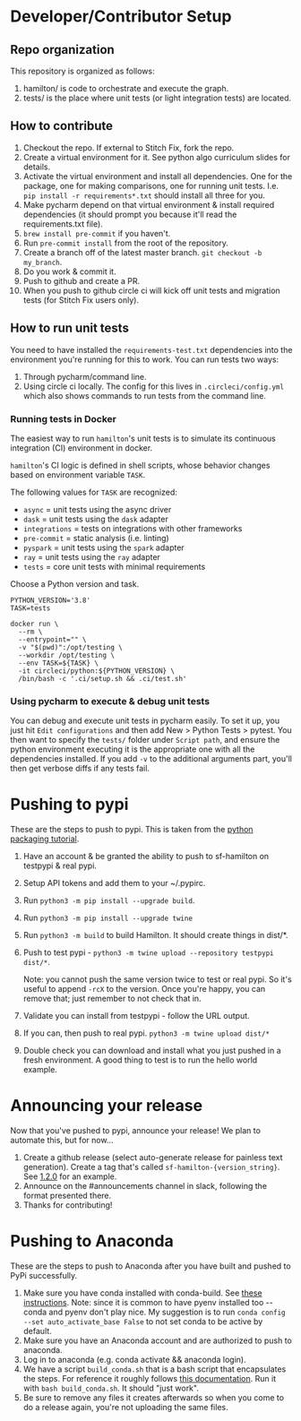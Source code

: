 # Developer/Contributor Setup

## Repo organization

This repository is organized as follows:

1. hamilton/ is code to orchestrate and execute the graph.
2. tests/ is the place where unit tests (or light integration tests) are located.

## How to contribute

1. Checkout the repo. If external to Stitch Fix, fork the repo.
2. Create a virtual environment for it. See python algo curriculum slides for details.
3. Activate the virtual environment and install all dependencies. One for the package, one for making comparisons, one for running unit tests. I.e. `pip install -r requirements*.txt` should install all three for you.
3. Make pycharm depend on that virtual environment & install required dependencies (it should prompt you because it'll read the requirements.txt file).
4. `brew install pre-commit` if you haven't.
5. Run `pre-commit install` from the root of the repository.
6. Create a branch off of the latest master branch. `git checkout -b my_branch`.
7. Do you work & commit it.
8. Push to github and create a PR.
9. When you push to github circle ci will kick off unit tests and migration tests (for Stitch Fix users only).

## How to run unit tests

You need to have installed the `requirements-test.txt` dependencies into the environment you're running for this to work. You can run tests two ways:

1. Through pycharm/command line.
2. Using circle ci locally. The config for this lives in `.circleci/config.yml` which also shows commands to run tests
from the command line.

### Running tests in Docker

The easiest way to run `hamilton`'s unit tests is to simulate its continuous integration (CI) environment in docker.

`hamilton`'s CI logic is defined in shell scripts, whose behavior changes based on environment variable `TASK`.

The following values for `TASK` are recognized:

* `async` = unit tests using the async driver
* `dask` = unit tests using the `dask` adapter
* `integrations` = tests on integrations with other frameworks
* `pre-commit` = static analysis (i.e. linting)
* `pyspark` = unit tests using the `spark` adapter
* `ray` = unit tests using the `ray` adapter
* `tests` = core unit tests with minimal requirements

Choose a Python version and task.

```shell
PYTHON_VERSION='3.8'
TASK=tests
```

```shell
docker run \
  --rm \
  --entrypoint="" \
  -v "$(pwd)":/opt/testing \
  --workdir /opt/testing \
  --env TASK=${TASK} \
  -it circleci/python:${PYTHON_VERSION} \
  /bin/bash -c '.ci/setup.sh && .ci/test.sh'
```

### Using pycharm to execute & debug unit tests

You can debug and execute unit tests in pycharm easily. To set it up, you just hit `Edit configurations` and then
add New > Python Tests > pytest. You then want to specify the `tests/` folder under `Script path`, and ensure the
python environment executing it is the appropriate one with all the dependencies installed. If you add `-v` to the
additional arguments part, you'll then get verbose diffs if any tests fail.

# Pushing to pypi
These are the steps to push to pypi. This is taken from the [python packaging tutorial](https://packaging.python.org/tutorials/packaging-projects/#generating-distribution-archives).

1. Have an account & be granted the ability to push to sf-hamilton on testpypi & real pypi.
2. Setup API tokens and add them to your ~/.pypirc.
3. Run `python3 -m pip install --upgrade build`.
4. Run `python3 -m pip install --upgrade twine`
5. Run `python3 -m build` to build Hamilton. It should create things in dist/*.
6. Push to test pypi - `python3 -m twine upload --repository testpypi dist/*`.

   Note: you cannot push the same version twice to test or real pypi. So it's useful to append `-rcX` to the version.
   Once you're happy, you can remove that; just remember to not check that in.
6. Validate you can install from testpypi - follow the URL output.
7. If you can, then push to real pypi. `python3 -m twine upload dist/*`
8. Double check you can download and install what you just pushed in a fresh environment. A good thing to test is to
   run the hello world example.

# Announcing your release

Now that you've pushed to pypi, announce your release! We plan to automate this, but for now...

1. Create a github release (select auto-generate release for painless text generation). Create a tag that's called `sf-hamilton-{version_string}`.
See [1.2.0](https://github.com/stitchfix/hamilton/releases/tag/sf-hamilton-1.2.0) for an example.
2. Announce on the #announcements channel in slack, following the format presented there.
3. Thanks for contributing!

# Pushing to Anaconda
These are the steps to push to Anaconda after you have built and pushed to PyPi successfully.

1. Make sure you have conda installed with conda-build. See [these instructions](https://conda.io/projects/conda-build/en/latest/install-conda-build.html).
Note: since it is common to have pyenv installed too -- conda and pyenv don't play nice. My suggestion is to run
`conda config --set auto_activate_base False` to not set conda to be active by default.
3. Make sure you have an Anaconda account and are authorized to push to anaconda.
4. Log in to anaconda (e.g. conda activate && anaconda login).
5. We have a script `build_conda.sh` that is a bash script that encapsulates the steps. For reference
it roughly follows [this documentation](https://conda.io/projects/conda-build/en/latest/user-guide/tutorials/build-pkgs-skeleton.html).
Run it with `bash build_conda.sh`. It should "just work".
6. Be sure to remove any files it creates afterwards so when you come to do a release again, you're not uploading the
same files.
